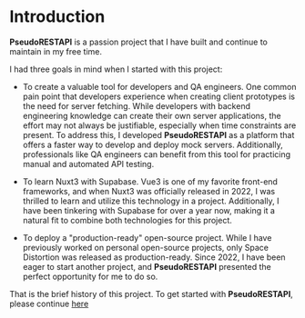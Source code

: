 # Introduction

**PseudoRESTAPI** is a passion project that I have built and continue to maintain in my free time.

I had three goals in mind when I started with this project:

- To create a valuable tool for developers and QA engineers. One common pain point that developers experience when creating client prototypes is the need for server fetching. While developers with backend engineering knowledge can create their own server applications, the effort may not always be justifiable, especially when time constraints are present. To address this, I developed **PseudoRESTAPI** as a platform that offers a faster way to develop and deploy mock servers. Additionally, professionals like QA engineers can benefit from this tool for practicing manual and automated API testing.

- To learn Nuxt3 with Supabase. Vue3 is one of my favorite front-end frameworks, and when Nuxt3 was officially released in 2022, I was thrilled to learn and utilize this technology in a project. Additionally, I have been tinkering with Supabase for over a year now, making it a natural fit to combine both technologies for this project.

- To deploy a "production-ready" open-source project. While I have previously worked on personal open-source projects, only Space Distortion was released as production-ready. Since 2022, I have been eager to start another project, and **PseudoRESTAPI** presented the perfect opportunity for me to do so.

That is the brief history of this project. To get started with **PseudoRESTAPI**, please continue [here](/docs/getting-started)
